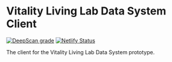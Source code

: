 # Vitality Living Lab Data System Client

[![DeepScan grade](https://deepscan.io/api/teams/7525/projects/9620/branches/127387/badge/grade.svg)](https://deepscan.io/dashboard#view=project&tid=7525&pid=9620&bid=127387) [![Netlify Status](https://api.netlify.com/api/v1/badges/9156c4df-f86e-4b32-ab4a-9098f55153ad/deploy-status)](https://app.netlify.com/sites/vll/deploys)

The client for the Vitality Living Lab Data System prototype.
